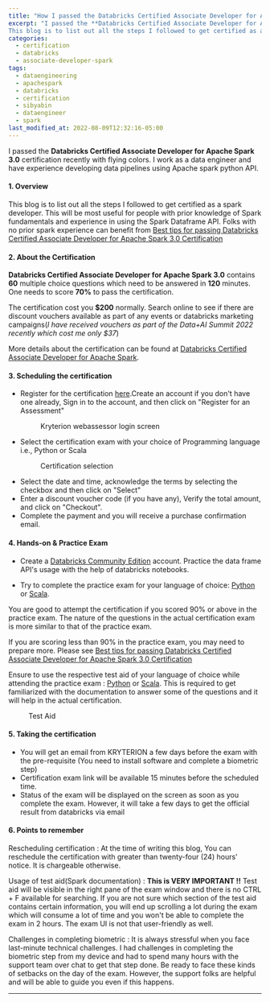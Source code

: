 ```yaml
---
title: "How I passed the Databricks Certified Associate Developer for Apache Spark 3.0"
excerpt: "I passed the **Databricks Certified Associate Developer for Apache Spark 3.0** certification recently with flying colors.
This blog is to list out all the steps I followed to get certified as a spark developer. This will be most useful for people with prior knowledge of Spark fundamentals and experience in using the Spark Dataframe APIs."
categories:
  - certification
  - databricks
  - associate-developer-spark
tags:
  - dataengineering
  - apachespark
  - databricks
  - certification
  - sibyabin
  - dataengineer
  - spark
last_modified_at: 2022-08-09T12:32:16-05:00
---
```


I passed the **Databricks Certified Associate Developer for Apache Spark 3.0** certification recently with flying colors. I work as a data engineer and have experience developing data pipelines using Apache spark python API.

#### 1. Overview

This blog is to list out all the steps I followed to get certified as a spark developer. This will be most useful for people with prior knowledge of Spark fundamentals and experience in using the Spark Dataframe API. Folks with no prior spark experience can benefit from [Best tips for passing Databricks Certified Associate Developer for Apache Spark 3.0 Certification]("2022-08-10-best-tips-for-passing-databricks-certified-associate-developer-for-apachespark.md")

#### 2. About the Certification

**Databricks Certified Associate Developer for Apache Spark 3.0** contains **60** multiple choice questions which need to be answered in **120** minutes. One needs to score **70%** to pass the certification. 

The certification cost you **$200** normally. Search online to see if there are discount vouchers available as part of any events or databricks marketing campaigns(*I have received vouchers as part of the Data+AI Summit 2022 recently which cost me only $37*) 


More details about the certification can be found at [Databricks Certified Associate Developer for Apache Spark](https://www.databricks.com/learn/certification/apache-spark-developer-associate).

#### 3. Scheduling the certification
* Register for the certification [here](https://www.webassessor.com/databricks).Create an account if you don't have one already, Sign in to the account, and then click on "Register for an Assessment"
    <figure class="align-center">
        <a href="#"><img src="{{ site.url }}{{ site.baseurl }}/assets/images/blog-001/databricks-certification-login.gif" alt=""></a>
        <figcaption>Kryterion webassessor login screen</figcaption>
    </figure> 
* Select the certification exam with your choice of Programming language i.e., Python or Scala
    <figure class="align-center">
        <a href="#"><img src="{{ site.url }}{{ site.baseurl }}/assets/images/blog-001/databricks-certification-selection.gif" alt=""></a>
        <figcaption>Certification selection</figcaption>
    </figure> 
* Select the date and time, acknowledge the terms by selecting the checkbox and then click on "Select" 
* Enter a discount voucher code (if you have any), Verify the total amount, and click on "Checkout". 
* Complete the payment and you will receive a purchase confirmation email.
      
#### 4. Hands-on & Practice Exam
* Create a [Databricks Community Edition](https://community.cloud.databricks.com/login.html) account. Practice the data frame API's usage with the help of databricks notebooks.
 
* Try to complete the practice exam for your language of choice:  [Python](https://files.training.databricks.com/assessments/practice-exams/PracticeExam-DCADAS3-Python.pdf?_ga=2.108388866.1688700154.1661073169-444342999.1659955730) or [Scala](https://files.training.databricks.com/assessments/practice-exams/PracticeExam-DCADAS3-Scala.pdf?_ga=2.108388866.1688700154.1661073169-444342999.1659955730). 

You are good to attempt the certification if you scored 90% or above in the practice exam. The nature of the questions in the actual certification exam is more similar to that of the practice exam.

If you are scoring less than 90% in the practice exam, you may need to prepare more. 
Please see [Best tips for passing Databricks Certified Associate Developer for Apache Spark 3.0 Certification]("2022-08-10-best-tips-for-passing-databricks-certified-associate-developer-for-apachespark.md")

>
Ensure to use the respective test aid of your language of choice while attending the practice exam :  [Python](https://www.webassessor.com/zz/DATABRICKS/Python_v2.html) or [Scala](https://www.webassessor.com/zz/DATABRICKS/Scala_v2.html).
This is required to get familiarized with the documentation to answer some of the questions and it will help in the actual certification.

<figure class="align-center">
    <a href="#"><img src="{{ site.url }}{{ site.baseurl }}/assets/images/blog-001/spark-documentation.jpg" alt=""></a>
    <figcaption>Test Aid</figcaption>
</figure> 

#### 5. Taking the certification
* You will get an email from KRYTERION a few days before the exam with the pre-requisite (You need to install software and complete a biometric step)
* Certification exam link will be available 15 minutes before the scheduled time.
* Status of the exam will be displayed on the screen as soon as you complete the exam. However, it will take a few days to get the official result from databricks via email

#### 6. Points to remember

Rescheduling certification
: At the time of writing this blog, You can reschedule the certification with greater than twenty-four (24) hours' notice. It is chargeable otherwise.

Usage of test aid(Spark documentation)
: **This is VERY IMPORTANT !!** Test aid will be visible in the right pane of the exam window and there is no CTRL + F available for searching. If you are not sure which section of the test aid contains certain information, you will end up scrolling a lot during the exam which will consume a lot of time and you won't be able to complete the exam in 2 hours. The exam UI is not that user-friendly as well.

Challenges in completing biometric 
: It is always stressful when you face last-minute technical challenges. I had challenges in completing the biometric step from my device and had to spend many hours with the support team over chat to get that step done. Be ready to face these kinds of setbacks on the day of the exam. However, the support folks are helpful and will be able to guide you even if this happens. 

--- 
